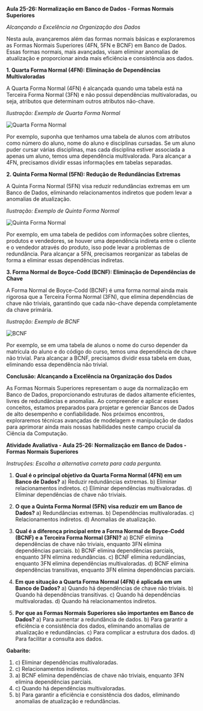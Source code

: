 **Aula 25-26: Normalização em Banco de Dados - Formas Normais Superiores**

*Alcançando a Excelência na Organização dos Dados*

Nesta aula, avançaremos além das formas normais básicas e exploraremos as Formas Normais Superiores (4FN, 5FN e BCNF) em Banco de Dados. Essas formas normais, mais avançadas, visam eliminar anomalias de atualização e proporcionar ainda mais eficiência e consistência aos dados.

**1. Quarta Forma Normal (4FN): Eliminação de Dependências Multivaloradas**

A Quarta Forma Normal (4FN) é alcançada quando uma tabela está na Terceira Forma Normal (3FN) e não possui dependências multivaloradas, ou seja, atributos que determinam outros atributos não-chave.

*Ilustração: Exemplo de Quarta Forma Normal*

![Quarta Forma Normal](link_para_imagem1)

Por exemplo, suponha que tenhamos uma tabela de alunos com atributos como número do aluno, nome do aluno e disciplinas cursadas. Se um aluno puder cursar várias disciplinas, mas cada disciplina estiver associada a apenas um aluno, temos uma dependência multivalorada. Para alcançar a 4FN, precisamos dividir essas informações em tabelas separadas.

**2. Quinta Forma Normal (5FN): Redução de Redundâncias Extremas**

A Quinta Forma Normal (5FN) visa reduzir redundâncias extremas em um Banco de Dados, eliminando relacionamentos indiretos que podem levar a anomalias de atualização.

*Ilustração: Exemplo de Quinta Forma Normal*

![Quinta Forma Normal](link_para_imagem2)

Por exemplo, em uma tabela de pedidos com informações sobre clientes, produtos e vendedores, se houver uma dependência indireta entre o cliente e o vendedor através do produto, isso pode levar a problemas de redundância. Para alcançar a 5FN, precisamos reorganizar as tabelas de forma a eliminar essas dependências indiretas.

**3. Forma Normal de Boyce-Codd (BCNF): Eliminação de Dependências de Chave**

A Forma Normal de Boyce-Codd (BCNF) é uma forma normal ainda mais rigorosa que a Terceira Forma Normal (3FN), que elimina dependências de chave não triviais, garantindo que cada não-chave dependa completamente da chave primária.

*Ilustração: Exemplo de BCNF*

![BCNF](link_para_imagem3)

Por exemplo, se em uma tabela de alunos o nome do curso depender da matrícula do aluno e do código do curso, temos uma dependência de chave não trivial. Para alcançar a BCNF, precisamos dividir essa tabela em duas, eliminando essa dependência não trivial.

**Conclusão: Alcançando a Excelência na Organização dos Dados**

As Formas Normais Superiores representam o auge da normalização em Banco de Dados, proporcionando estruturas de dados altamente eficientes, livres de redundâncias e anomalias. Ao compreender e aplicar esses conceitos, estamos preparados para projetar e gerenciar Bancos de Dados de alto desempenho e confiabilidade. Nos próximos encontros, exploraremos técnicas avançadas de modelagem e manipulação de dados para aprimorar ainda mais nossas habilidades neste campo crucial da Ciência da Computação.

**Atividade Avaliativa - Aula 25-26: Normalização em Banco de Dados - Formas Normais Superiores**

*Instruções: Escolha a alternativa correta para cada pergunta.*

1. **Qual é o principal objetivo da Quarta Forma Normal (4FN) em um Banco de Dados?**
   a) Reduzir redundâncias extremas.
   b) Eliminar relacionamentos indiretos.
   c) Eliminar dependências multivaloradas.
   d) Eliminar dependências de chave não triviais.

2. **O que a Quinta Forma Normal (5FN) visa reduzir em um Banco de Dados?**
   a) Redundâncias extremas.
   b) Dependências multivaloradas.
   c) Relacionamentos indiretos.
   d) Anomalias de atualização.

3. **Qual é a diferença principal entre a Forma Normal de Boyce-Codd (BCNF) e a Terceira Forma Normal (3FN)?**
   a) BCNF elimina dependências de chave não triviais, enquanto 3FN elimina dependências parciais.
   b) BCNF elimina dependências parciais, enquanto 3FN elimina redundâncias.
   c) BCNF elimina redundâncias, enquanto 3FN elimina dependências multivaloradas.
   d) BCNF elimina dependências transitivas, enquanto 3FN elimina dependências parciais.

4. **Em que situação a Quarta Forma Normal (4FN) é aplicada em um Banco de Dados?**
   a) Quando há dependências de chave não triviais.
   b) Quando há dependências transitivas.
   c) Quando há dependências multivaloradas.
   d) Quando há relacionamentos indiretos.

5. **Por que as Formas Normais Superiores são importantes em Banco de Dados?**
   a) Para aumentar a redundância de dados.
   b) Para garantir a eficiência e consistência dos dados, eliminando anomalias de atualização e redundâncias.
   c) Para complicar a estrutura dos dados.
   d) Para facilitar a consulta aos dados.

**Gabarito:**
1. c) Eliminar dependências multivaloradas.
2. c) Relacionamentos indiretos.
3. a) BCNF elimina dependências de chave não triviais, enquanto 3FN elimina dependências parciais.
4. c) Quando há dependências multivaloradas.
5. b) Para garantir a eficiência e consistência dos dados, eliminando anomalias de atualização e redundâncias.